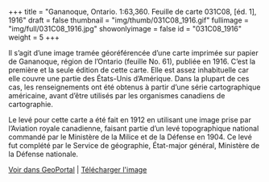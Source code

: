 +++
title = "Gananoque, Ontario. 1:63,360. Feuille de carte 031C08, [éd. 1], 1916"
draft = false
thumbnail = "img/thumb/031C08_1916.gif"
fullimage = "img/full/031C08_1916.jpg"
showonlyimage = false
id = "031C08_1916"
weight = 5
+++

Il s’agit d’une image tramée géoréférencée d’une carte imprimée sur papier de Gananoque, région de l’Ontario (feuille No. 61), publiée en 1916. C’est la première et la seule édition de cette carte. Elle est assez inhabituelle car elle couvre une partie des États-Unis d’Amérique. Dans la plupart de ces cas, les renseignements ont été obtenus à partir d’une série cartographique américaine, avant d’être utilisés par les organismes canadiens de cartographie. 
<!--more-->

Le levé pour cette carte a été fait en 1912 en utilisant une image prise par l’Aviation royale canadienne, faisant partie d’un levé topographique national commandé par le Ministère de la Milice et de la Défense en 1904. Ce levé fut complété par le Service de géographie, État-major général, Ministère de la Défense nationale.

[Voir dans GeoPortal](http://geo.scholarsportal.info/#r/details/_uri@=HTDP63360K031C08_1916TIFF&_add:true) | [Télécharger l'image](http://ocul.on.ca/topomaps/map-images/HTDP63360K031C08_1916TIFF.jpg)

